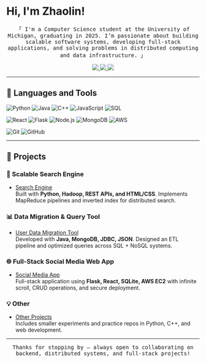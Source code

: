 # Hi, I'm Zhaolin!<br>

<p align="center">
        <samp>「 I'm a Computer Science student at the University of Michigan, graduating in 2025.  
        I’m passionate about building scalable software systems, developing full-stack applications, and solving problems in distributed computing and data infrastructure. 」
        </samp>
</p>

<p align="center">
 <a href="mailto:zhaolinl@umich.edu">
  <img src="https://img.shields.io/badge/Gmail-D14836?style=for-the-badge&logo=gmail&logoColor=white"/>
 </a>
 <a href="https://linkedin.com/in/zhaolin-luo" target="_blank">
  <img src="https://img.shields.io/badge/LinkedIn-0077B5?style=for-the-badge&logo=linkedin&logoColor=white"/>
 </a>
 <a href="https://github.com/zhaolinl?tab=repositories" target="_blank">
  <img src="https://img.shields.io/badge/-All%20Repos-2962FF?style=for-the-badge&logo=koding&logoColor=white"/>
 </a>
</p>

---

## 🧰 Languages and Tools
![Python](https://img.shields.io/badge/python-3670A0?style=for-the-badge&logo=python&logoColor=ffdd54) 
![Java](https://img.shields.io/badge/java-%23ED8B00.svg?style=for-the-badge&logo=java&logoColor=white)
![C++](https://img.shields.io/badge/c++-%2300599C.svg?style=for-the-badge&logo=c%2B%2B&logoColor=white) 
![JavaScript](https://img.shields.io/badge/javascript-%23323330.svg?style=for-the-badge&logo=javascript&logoColor=%23F7DF1E) 
![SQL](https://img.shields.io/badge/sql-%2307405e.svg?style=for-the-badge&logo=sqlite&logoColor=white)

![React](https://img.shields.io/badge/react-%2320232a.svg?style=for-the-badge&logo=react&logoColor=%2361DAFB) 
![Flask](https://img.shields.io/badge/flask-%23000.svg?style=for-the-badge&logo=flask&logoColor=white) 
![Node.js](https://img.shields.io/badge/node.js-6DA55F?style=for-the-badge&logo=node.js&logoColor=white) 
![MongoDB](https://img.shields.io/badge/MongoDB-%234ea94b.svg?style=for-the-badge&logo=mongodb&logoColor=white)
![AWS](https://img.shields.io/badge/AWS-%23FF9900.svg?style=for-the-badge&logo=amazon-aws&logoColor=white)

![Git](https://img.shields.io/badge/git-%23F05033.svg?style=for-the-badge&logo=git&logoColor=white) 
![GitHub](https://img.shields.io/badge/github-%23121011.svg?style=for-the-badge&logo=github&logoColor=white)

---

## 🚀 Projects

### 🔎 Scalable Search Engine
- [Search Engine](https://github.com/zhaolinl/search-engine)  
  Built with **Python, Hadoop, REST APIs, and HTML/CSS**. Implements MapReduce pipelines and inverted index for distributed search.

### 📊 Data Migration & Query Tool
- [User Data Migration Tool](https://github.com/zhaolinl/data-migration-tool)  
  Developed with **Java, MongoDB, JDBC, JSON**. Designed an ETL pipeline and optimized queries across SQL + NoSQL systems.

### 🌐 Full-Stack Social Media Web App
- [Social Media App](https://github.com/zhaolinl/social-media-app)  
  Full-stack application using **Flask, React, SQLite, AWS EC2** with infinite scroll, CRUD operations, and secure deployment.

### 💡 Other
- [Other Projects](https://github.com/zhaolinl?tab=repositories)  
  Includes smaller experiments and practice repos in Python, C++, and web development.

---

<p align="center">
  <samp> Thanks for stopping by — always open to collaborating on backend, distributed systems, and full-stack projects! </samp>
</p>
